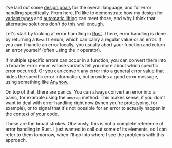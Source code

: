 I've laid out some [design goals](/daily/2025-04-09) for the overall language,
and for error handling specifically. From here, I'd like to demonstrate how my
design for [variant types](/daily/2025-03-07) and
[automatic lifting](/daily/2025-03-22) can meet those, and why I think that
alternative solutions don't do this well enough.

Let's start by looking at error handling in [Rust]. There, error handling is
done by returning a `Result` enum, which can carry a regular value or an error.
If you can't handle an error locally, you usually abort your function and return
an error yourself (often using the `?` operator).

If multiple specific errors can occur in a function, you can convert them into a
broader error enum whose variants tell you more about which specific error
occurred. Or you can convert any error into a general error value that hides the
specific error information, but provides a good error message, using something
like [Anyhow].

On top of that, there are panics. You can always convert an error into a panic,
for example using the `unwrap` method. This makes sense, if you don't want to
deal with error handling right now (when you're prototyping, for example), or to
signal that it's not possible for an error to actually happen in the context of
your code.

Those are the broad strokes. Obviously, this is not a complete reference of
error handling in Rust. I just wanted to call out some of its elements, so I can
refer to them tomorrow, when I'll go into where I see the problems with this
approach.

[Rust]: https://www.rust-lang.org/
[Anyhow]: https://crates.io/crates/anyhow
